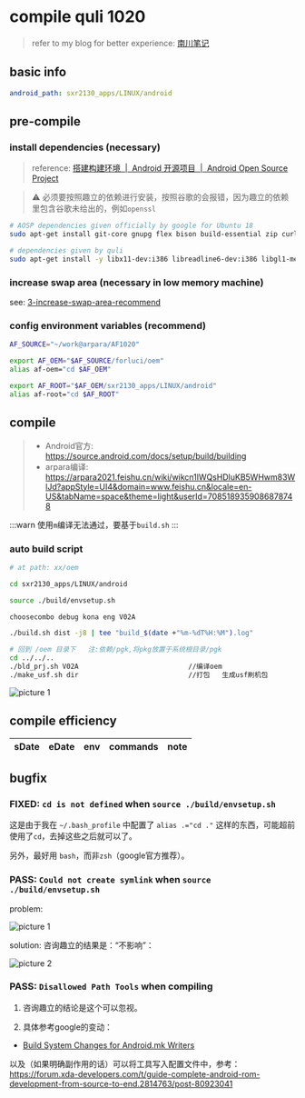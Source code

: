 # compile quli 1020

> refer to my blog for better experience: [南川笔记](markshawn.com)

## basic info

```yaml
android_path: sxr2130_apps/LINUX/android
```

## pre-compile

### install dependencies (necessary)

> reference: [搭建构建环境  |  Android 开源项目  |  Android Open Source Project](https://source.android.com/docs/setup/build/initializing#installing-required-packages-ubuntu-1804)

> :warning: 必须要按照趣立的依赖进行安装，按照谷歌的会报错，因为趣立的依赖里包含谷歌未给出的，例如`openssl`

```sh
# AOSP dependencies given officially by google for Ubuntu 18
sudo apt-get install git-core gnupg flex bison build-essential zip curl zlib1g-dev gcc-multilib g++-multilib libc6-dev-i386 libncurses5 lib32ncurses5-dev x11proto-core-dev libx11-dev lib32z1-dev libgl1-mesa-dev libxml2-utils xsltproc unzip fontconfig

# dependencies given by quli
sudo apt-get install -y libx11-dev:i386 libreadline6-dev:i386 libgl1-mesa-dev g++-multilib git flex bison gperf build-essential libncurses5-dev:i386 tofrodos python-markdown libxml2-utils xsltproc zlib1g-dev:i386 dpkg-dev libsdl1.2-dev git-core gnupg flex bison gperf build-essential zip curl zlib1g-dev gcc-multilib g++-multilib libc6-dev-i386 lib32ncurses5-dev x11proto-core-dev libx11-dev libgl1-mesa-dev libxml2-utils xsltproc unzip m4 lib32z-dev ccache libssl-dev libxml-simple-perl bc rsync
```

### increase swap area (necessary in low memory machine)

see: [3-increase-swap-area-recommend](../general/AndroidFramework/02-aosp-compile/index.md#3-increase-swap-area-recommend)

### config environment variables (recommend)

```sh
AF_SOURCE="~/work@arpara/AF1020"

export AF_OEM="$AF_SOURCE/forluci/oem"
alias af-oem="cd $AF_OEM"

export AF_ROOT="$AF_OEM/sxr2130_apps/LINUX/android"
alias af-root="cd $AF_ROOT"
```

## compile
 
> - Android官方: https://source.android.com/docs/setup/build/building
> - arpara编译: https://arpara2021.feishu.cn/wiki/wikcn1lWQsHDluKB5WHwm83WlJd?appStyle=UI4&domain=www.feishu.cn&locale=en-US&tabName=space&theme=light&userId=7085189359086878748

:::warn
使用`m`编译无法通过，要基于`build.sh`
:::

### auto build script

```sh
# at path: xx/oem

cd sxr2130_apps/LINUX/android

source ./build/envsetup.sh

choosecombo debug kona eng V02A

./build.sh dist -j8 | tee "build_$(date +"%m-%dT%H:%M").log"

# 回到 /oem 目录下   注:依赖/pgk,将pkg放置于系统根目录/pgk
cd ../../..
./bld_prj.sh V02A                           //编译oem   
./make_usf.sh dir                           //打包   生成usf刷机包
```

![picture 1](https://mark-vue-oss.oss-cn-hangzhou.aliyuncs.com/compile-1661847002308-9c3f8bc0082f05543f409ced04d7163670e86eda431dde7ad70e109af49f7780.png)  

## compile efficiency

| sDate | eDate | env | commands | note |
| ----- | ----- | --- | -------- | ---- |


## bugfix

### FIXED: `cd is not defined` when `source ./build/envsetup.sh`

这是由于我在 `~/.bash_profile` 中配置了 `alias .="cd ."` 这样的东西，可能超前使用了`cd`，去掉这些之后就可以了。

另外，最好用 `bash`，而非`zsh`（google官方推荐）。

### PASS: `Could not create symlink` when `source ./build/envsetup.sh`

problem:

![picture 1](https://mark-vue-oss.oss-cn-hangzhou.aliyuncs.com/compile-1661508344387-b9c65a4391c7df529dd1e7b4070077a26ceb38d5f144a7eeb4e056f330b2e7ea.png)  

solution: 咨询趣立的结果是：“不影响”：

  ![picture 2](https://mark-vue-oss.oss-cn-hangzhou.aliyuncs.com/compile-1661508944461-cb7c443d0fbfbcfddad80f59927e4fd7ba8155015c37f0d2221fa8895398ce4d.png)  

### PASS: `Disallowed Path Tools` when compiling

1. 咨询趣立的结论是这个可以忽视。

2. 具体参考google的变动：

  - [Build System Changes for Android.mk Writers](https://android.googlesource.com/platform/build/+/master/Changes.md#PATH_Tools)

  以及（如果明确副作用的话）可以将工具写入配置文件中，参考：https://forum.xda-developers.com/t/guide-complete-android-rom-development-from-source-to-end.2814763/post-80923041

